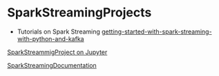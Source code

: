 # SparkStreamingProjects
* Tutorials on Spark Streaming
[getting-started-with-spark-streaming-with-python-and-kafka](https://www.rittmanmead.com/blog/2017/01/getting-started-with-spark-streaming-with-python-and-kafka/)

[SparkStreammigProject on Jupyter](http://nbviewer.jupyter.org/github/ibm-cds-labs/spark.samples/blob/master/notebook/DashDB%20Twitter%20Car%202015%20Python%20Notebook.ipynb)

[SparkStreamingDocumentation](http://spark.apache.org/docs/latest/streaming-programming-guide.html#spark-streaming-programming-guide)
